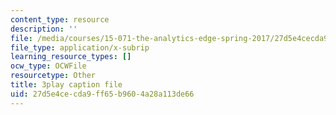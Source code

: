 ```yaml
---
content_type: resource
description: ''
file: /media/courses/15-071-the-analytics-edge-spring-2017/27d5e4cecda9ff65b9604a28a113de66_QDzTeo6n0Q8.srt
file_type: application/x-subrip
learning_resource_types: []
ocw_type: OCWFile
resourcetype: Other
title: 3play caption file
uid: 27d5e4ce-cda9-ff65-b960-4a28a113de66
---
```

